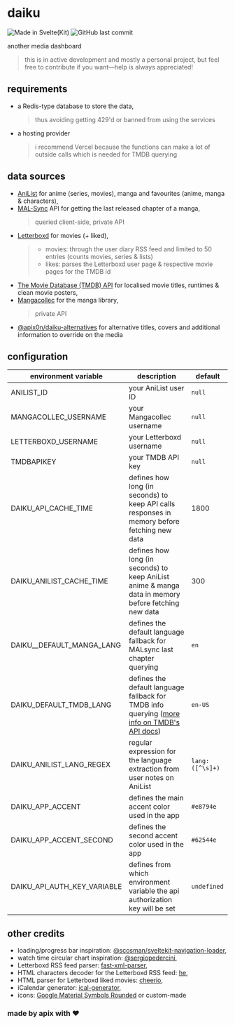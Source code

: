 # daiku

![Made in Svelte(Kit)](https://img.shields.io/badge/Made%20in%20Svelte(Kit)-grey?logo=svelte&labelColor=FF3E00&logoColor=white) ![GitHub last commit](https://img.shields.io/github/last-commit/apix0n/daiku)


another media dashboard

> this is in active development and mostly a personal project, but feel free to contribute if you want—help is always appreciated! 

## requirements

* a Redis-type database to store the data,
  > thus avoiding getting 429'd or banned from using the services
* a hosting provider
  > i recommend Vercel because the functions can make a lot of outside calls which is needed for TMDB querying

## data sources

* [AniList](https://anilist.co/) for anime (series, movies), manga and favourites (anime, manga & characters),
* [MAL-Sync](https://malsync.moe/) API for getting the last released chapter of a manga,
    >  queried client-side, private API
* [Letterboxd](https://letterboxd.com/) for movies (+ liked),
    > * movies: through the user diary RSS feed and limited to 50 entries (counts movies, series & lists)
    > * likes: parses the Letterboxd user page & respective movie pages for the TMDB id
* [The Movie Database (TMDB) API](https://www.themoviedb.org/) for localised movie titles, runtimes & clean movie posters,
* [Mangacollec](https://www.mangacollec.com/) for the manga library,
    > private API
* [@apix0n/daiku-alternatives](https://github.com/apix0n/daiku-alternatives) for alternative titles, covers and additional information to override on the media

## configuration

| environment variable | description | default |
|---|---|---|
| ANILIST_ID | your AniList user ID | `null` |
| MANGACOLLEC_USERNAME | your Mangacollec username | `null` |
| LETTERBOXD_USERNAME | your Letterboxd username | `null` |
| TMDBAPIKEY | your TMDB API key | `null` |
| DAIKU_API_CACHE_TIME | defines how long (in seconds) to keep API calls responses in memory before fetching new data | 1800 |
| DAIKU_ANILIST_CACHE_TIME | defines how long (in seconds) to keep AniList anime & manga data in memory before fetching new data | 300 |
| DAIKU__DEFAULT_MANGA_LANG | defines the default language fallback for MALsync last chapter querying | `en` |
| DAIKU_DEFAULT_TMDB_LANG | defines the default language fallback for TMDB info querying ([more info on TMDB's API docs](https://developer.themoviedb.org/docs/languages)) | `en-US` |
| DAIKU_ANILIST_LANG_REGEX | regular expression for the language extraction from user notes on AniList | `lang:([^\s]+)` |
| DAIKU_APP_ACCENT | defines the main accent color used in the app | `#e8794e` |
| DAIKU_APP_ACCENT_SECOND | defines the second accent color used in the app | `#62544e` |
| DAIKU_API_AUTH_KEY_VARIABLE | defines from which environment variable the api authorization key will be set | `undefined` |

## other credits

* loading/progress bar inspiration: [@scosman/sveltekit-navigation-loader](https://github.com/scosman/sveltekit-navigation-loader),
* watch time circular chart inspiration: [@sergiopedercini](https://codepen.io/sergiopedercini/pen/jmKdbj),
* Letterboxd RSS feed parser: [fast-xml-parser](https://www.npmjs.com/package/fast-xml-parser),
* HTML characters decoder for the Letterboxd RSS feed: [he](https://www.npmjs.com/package/he),
* HTML parser for Letterboxd liked movies: [cheerio](https://cheerio.js.org/),
* iCalendar generator: [ical-generator](https://www.npmjs.com/package/ical-generator),
* icons: [Google Material Symbols Rounded](https://fonts.google.com/icons?icon.style=Rounded) or custom-made
<!-- w: 400; 48px -->

### made by apix with ❤️